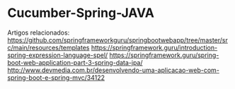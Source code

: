 # Cucumber-Spring-JAVA

Artigos relacionados: 
    https://github.com/springframeworkguru/springbootwebapp/tree/master/src/main/resources/templates
    https://springframework.guru/introduction-spring-expression-language-spel/
    https://springframework.guru/spring-boot-web-application-part-3-spring-data-jpa/
    http://www.devmedia.com.br/desenvolvendo-uma-aplicacao-web-com-spring-boot-e-spring-mvc/34122
    
    

